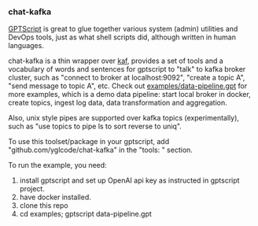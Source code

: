 ### chat-kafka

[GPTScript](https://github.com/gptscript-ai/gptscript) is great to glue together various system (admin) utilities and DevOps tools, just as what shell scripts did, although written in human languages.

chat-kafka is a thin wrapper over [kaf](https://github.com/birdayz/kaf), provides a set of tools and a vocabulary of words and sentences for gptscript to "talk" to kafka broker cluster, such as "connect to broker at localhost:9092", "create a topic A", "send message to topic A", etc. Check out [examples/data-pipeline.gpt](https://github.com/yglcode/chat-kafka/blob/main/examples/data-pipeline.gpt) for more examples, which is a demo data pipeline: start local broker in docker, create topics, ingest log data, data transformation and aggregation.

Also, unix style pipes are supported over kafka topics (experimentally), such as "use topics to pipe ls to sort reverse to uniq". 

To use this toolset/package in your gptscript, add "github.com/yglcode/chat-kafka" in the "tools: " section.

To run the example, you need:
1. install gptscript and set up OpenAI api key as instructed in gptscript project.
2. have docker installed.
3. clone this repo
4. cd examples; gptscript data-pipeline.gpt
